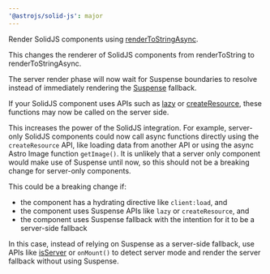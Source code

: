 ```yaml
---
'@astrojs/solid-js': major
---
```


Render SolidJS components using [renderToStringAsync](https://www.solidjs.com/docs/latest#rendertostringasync).

This changes the renderer of SolidJS components from renderToString to renderToStringAsync.

The server render phase will now wait for Suspense boundaries to resolve instead of immediately rendering the [Suspense](https://www.solidjs.com/docs/latest#suspense) fallback.

If your SolidJS component uses APIs such as [lazy](https://www.solidjs.com/docs/latest#lazy) or [createResource](https://www.solidjs.com/docs/latest#createresource), these functions may now be called on the server side.

This increases the power of the SolidJS integration. For example, server-only SolidJS components could now call async functions directly using the `createResource` API, like loading data from another API or using the async Astro Image function `getImage()`. It is unlikely that a server only component would make use of Suspense until now, so this should not be a breaking change for server-only components.

This could be a breaking change if:

- the component has a hydrating directive like `client:load`, and
- the component uses Suspense APIs like `lazy` or `createResource`, and
- the component uses Suspense fallback with the intention for it to be a server-side fallback

In this case, instead of relying on Suspense as a server-side fallback, use APIs like [isServer](https://www.solidjs.com/docs/latest/api#isserver) or `onMount()` to detect server mode and render the server fallback without using Suspense.
